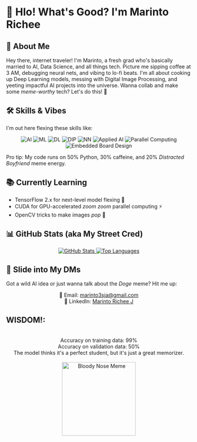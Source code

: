 # 👋 Hlo! What's Good? I'm Marinto Richee

## 🤖 About Me
Hey there, internet traveler! I'm Marinto, a fresh grad who's basically married to AI, Data Science, and all things tech. Picture me sipping coffee at 3 AM, debugging neural nets, and vibing to lo-fi beats. I'm all about cooking up Deep Learning models, messing with Digital Image Processing, and yeeting impactful AI projects into the universe. Wanna collab and make some *meme-worthy* tech? Let's do this! 🚀

## 🛠️ Skills & Vibes
I'm out here flexing these skills like:
<p align="center">
  <img src="https://img.shields.io/badge/-Artificial%20Intelligence-FF4500?style=flat&logo=ai" alt="AI"> 
  <img src="https://img.shields.io/badge/-Machine%20Learning-00FF00?style=flat&logo=ml" alt="ML"> 
  <img src="https://img.shields.io/badge/-Deep%20Learning-FFD700?style=flat&logo=dl" alt="DL"> 
  <img src="https://img.shields.io/badge/-Digital%20Image%20Processing-FF69B4?style=flat&logo=dip" alt="DIP"> 
  <img src="https://img.shields.io/badge/-Neural%20Networks-9400D3?style=flat&logo=nn" alt="NN"> 
  <img src="https://img.shields.io/badge/-Applied%20AI-00CED1?style=flat&logo=appliedai" alt="Applied AI"> 
  <img src="https://img.shields.io/badge/-Parallel%20Computing-483D8B?style=flat&logo=parallel" alt="Parallel Computing"> 
  <img src="https://img.shields.io/badge/-Embedded%20Board%20Design-32CD32?style=flat&logo=embedded" alt="Embedded Board Design">
</p>

Pro tip: My code runs on 50% Python, 30% caffeine, and 20% *Distracted Boyfriend* meme energy.

## 📚 Currently Learning
- TensorFlow 2.x for next-level model flexing 🧠
- CUDA for GPU-accelerated *zoom zoom* parallel computing ⚡
- OpenCV tricks to make images *pop* 📸

## 📊 GitHub Stats (aka My Street Cred)
<div align="center">
  <a href="https://readmestats.999857.xyz/api?username=Marinto-Richee&theme=radical&show_icons=true&rank_icon=github">
    <img src="https://readmestats.999857.xyz/api?username=Marinto-Richee&theme=radical&show_icons=true&rank_icon=github" alt="GitHub Stats" />
  </a>
  <a href="https://readmestats.999857.xyz/api/top-langs/?username=Marinto-Richee&layout=compact&theme=radical&langs_count=10">
    <img src="https://readmestats.999857.xyz/api/top-langs/?username=Marinto-Richee&layout=compact&theme=radical&langs_count=10" alt="Top Languages" />
  </a>
</div>


## 📩 Slide into My DMs
Got a wild AI idea or just wanna talk about the *Doge* meme? Hit me up:
<p align="center">
  📧 Email: <a href="mailto:marinto3sja@gmail.com">marinto3sja@gmail.com</a><br>
  💼 LinkedIn: <a href="https://www.linkedin.com/in/marinto-richee/">Marinto Richee J</a>   
</p>

## WISDOM!:
<p align="center">
  <br>
   Accuracy on training data: 99%
  <br>
   Accuracy on validation data: 50%
  <br>
   The model thinks it's a perfect student, but it's just a great memorizer.
  <br>
  <br>
  <img src="https://media1.tenor.com/m/REs2qtZd7KIAAAAd/posing-wife-swap.gif" alt="Bloody Nose Meme" width="200"/>
  <br>
  
</p>
